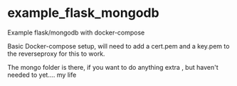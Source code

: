 # example_flask_mongodb
Example flask/mongodb with docker-compose


Basic Docker-compose setup, will need to add a cert.pem and a key.pem to the reverseproxy for this to work.   

The mongo folder is there, if you want to do anything extra , but haven't needed to yet.... my life 
